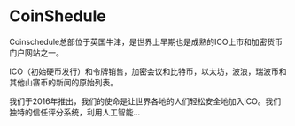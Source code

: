 # CoinShedule

Coinschedule总部位于英国牛津，是世界上早期也是成熟的ICO上市和加密货币门户网站之一。

ICO（初始硬币发行）和令牌销售，加密会议和比特币，以太坊，波浪，瑞波币和其他山寨币的新闻的原始列表。

我们于2016年推出，我们的使命是让世界各地的人们轻松安全地加入ICO。我们独特的信任评分系统，利用人工智能...
